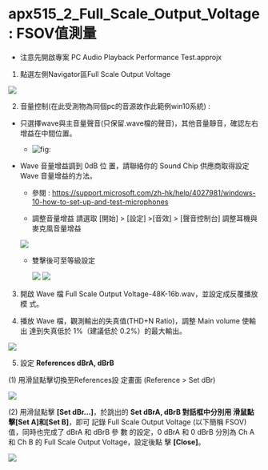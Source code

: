 apx515\_2\_Full\_Scale\_Output\_Voltage : FSOV值測量
====================================================

-   注意先開啟專案 PC Audio Playback Performance Test.approjx

1.  點選左側Navigator區Full Scale Output Voltage

![](https://i.imgur.com/n3jU5wM.png)

2.  音量控制(在此受測物為同個pc的音源故作此範例win10系統) :

-   只選擇wave與主音量聲音(只保留.wave檔的聲音)，其他音量靜音，確認左右增益在中間位置。

    -   ![](https://i.imgur.com/NUjdspD.png "fig:")
-   Wave 音量增益調到 0dB 位 置，請聯絡你的 Sound Chip 供應商取得設定
    Wave 音量增益的方法。

    -   參閱 :
        https://support.microsoft.com/zh-hk/help/4027981/windows-10-how-to-set-up-and-test-microphones

    -   調整音量增益 請選取 [開始] \> [設定] \>[音效] \> [聲音控制台]
        調整耳機與麥克風音量增益

    ![](https://i.imgur.com/vN0OQJs.png)

    -   雙擊後可至等級設定 
        
        ![](https://i.imgur.com/keYBKV4.png)
        ![](https://i.imgur.com/9dD1eoV.png)

3.  開啟 Wave 檔 Full Scale Output
    Voltage-48K-16b.wav，並設定成反覆播放模 式。

4.  播放 Wave 檔，觀測輸出的失真值(THD+N Ratio)，調整 Main volume 使輸出
    達到失真低於 1%（建議低於 0.2%）的最大輸出。

![](https://i.imgur.com/gDF3w7I.png)

5.  設定 **References dBrA, dBrB**

 (1) 用滑鼠點擊切換至References設 定畫面 (Reference \> Set dBr)

 ![](https://i.imgur.com/byY2IEr.png)

 (2) 用滑鼠點擊 **[Set dBr...]**，於跳出的 **Set dBrA, dBrB
**對話框中分別用 滑鼠點擊**[Set A]**和**[Set B]**，即可 記錄 Full Scale
Output Voltage (以下簡稱 FSOV) 值，同時也完成了 dBrA 和 dBrB 參 數
的設定，0 dBrA 和 0 dBrB 分別為 Ch A 和 Ch B 的 Full Scale Output
Voltage，設定後點 擊 **[Close]**。

![](https://i.imgur.com/wcjGTwe.png)
